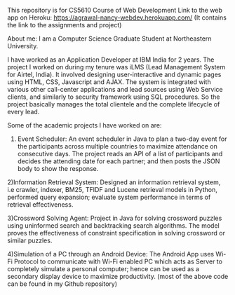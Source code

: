 This repository is for CS5610 Course of Web Development
Link to the web app on Heroku: https://agrawal-nancy-webdev.herokuapp.com/
(It contains the link to the assignments and project)

About me:
I am a Computer Science Graduate Student at Northeastern University. 

I have worked as an Application Developer at IBM India for 2 years.
The project I worked on during my tenure was iLMS (Lead Management System for Airtel, India). It involved designing user-interactive and dynamic pages using HTML, CSS, Javascript and AJAX. The system is integrated with various other call-center applications and lead sources using Web Service clients, and similarly to security framework using SQL procedures.
So the project basically manages the total clientele and the complete lifecycle of every lead.

Some of the academic projects I have worked on are:
1) Event Scheduler: An event scheduler in Java to plan a two-day event for the participants across multiple countries to maximize attendance on consecutive days. The project reads an API of a list of participants and decides the attending date for each partner; and then posts the JSON body to show the response.

2)Information Retrieval System: Designed an information retrieval system, i.e crawler, indexer, BM25, TFIDF and Lucene retrieval models in Python, performed query expansion; evaluate system performance in terms of retrieval effectiveness.

3)Crossword Solving Agent: Project in Java for solving crossword puzzles using uninformed search and backtracking search algorithms. The model proves the effectiveness of constraint specification in solving crossword or similar puzzles.

4)Simulation of a PC through an Android Device: The Android App uses Wi-Fi Protocol to communicate with Wi-Fi enabled PC which acts as Server to completely simulate a personal computer; hence can be used as a secondary display device to maximize productivity.
(most of the above code can be found in my Github repository)
